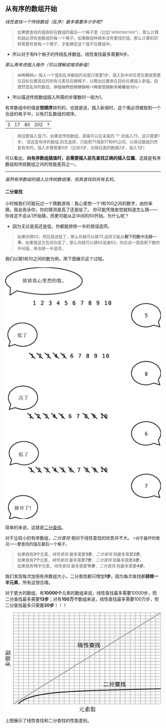 ## 从有序的数组开始

_线性查找一个传统数组（乱序）最多需要多少步呢?_

><font size="2">如果要查找的值刚好在数组的最后一个格子里（比如"elderberries"），那么计算机就必须检查数组的每一个格子。如果数组种根本没有要找的值，那么计算机同样需要检查每一个格子，才能确定这个值不在数组中。</font>

* 所以对于有N个格子的传统乱序数组，线性查找最多需要N步。
  
_那么再考虑插入操作（可以理解成增添新值）_
   
><font size="2">~~众所周知，~~ 插入一个值到乱序数组的末尾只需要1步，插入到中间任意位置就需要在目标位置其后的所有元素往后挪格子，以腾出位置来在目标位置插入新值。但既然是乱序的数组，~~添值自然是随便插啦（肯定是插到末尾最省力）。~~ </font>

* 所以描述传统数组插入所需的步骤数时一般为1。
  
有序数组中的值是**按顺序**排列的，也就是说，插入新值时，这个值必须被放到一个合适的格子中，以免打乱数组的顺序。

||||||
|---|---|---|---|---|
| 3 | 17 | 80 | 202 | ? |

><font size="2">假设要插入值75，如果是传统数组，直接可以在末尾的 '?' 处插入75，这只需要1步。
>但这是有序的数组,别无选择，只能把75插到17和80之间，以保证数组仍然是有序的。插入步骤需要6步（比较3步，右移后面的数据2步，插入1步）</font>

可以看出，**向有序数组插值时，总需要插入前先查找正确的插入位置**。这就是有序数组和传统数组之间的性能差异之一。


---

_虽然有序数组的插入比传统数组慢，但其查找则另有玄机。_

#### 二分查找

小时候我们可能玩过一个猜数游戏：我心里想一个1和100之间的数字，由你来猜。我会告诉你，你的猜测是高了还是低了。 你可能凭借直觉就知道怎么猜——你肯定不会从1开始猜，而更可能从正中间的50开始。为什么呢？

* 因为无论是高还是低，你都能排除一半的错误选项。

><font size="2">如果你猜50，然后我说低了，那么你就可以猜75.这样又能从**剩下的数中去掉一半**。如果我这次告诉你高了，那么你就可以猜62或者63。你应该一直挑剩下数的中间值，来去掉一半选项。</font>

我们以猜1和10之间的数为例，用下图展示这个过程。

![Array1.png](/pictures/Array1.png "猜数游戏1~10的示例")

简单的来说，这就是[二分查找](https://github.com/kirtozz/DataStructuresAndAlgorithms/blob/master/SummaryOfAlgorithms.md)。

对于比较小的有序数组，_二分查找_ 相对于线性查找的优势并不大。
<font size="2">>对于最坏的情况——要查找的值在最后一个格子。   
>如果我有**3个**元素，_线性查找_ 最多需要**3步**，_二分查找_ 则最多需要**2步**。      
>如果我有**7个**元素，_线性查找_ 最多需要**7步**，_二分查找_ 则最多需要**3步**。   
>如果我有**15个**元素，_线性查找_ 最多需要**15步**，_二分查找_ 则最多需要**4步**。</font>

我们发现每次加倍有序数组大小，二分查找都只增加**1步**。因为每次查找都**排除一半元素**，所有这很合理。

对于更大的数组，有**10000个**元素的数组来说，线性查找最多需要10000步，而二分查找最多需要**13步**；对有**100万个**数组来说，线性查找最多需要100万步，但二分查找最多只需要**20步**！！！

![Array2.png](/pictures/Array2.png "线性查找和二分查找的性能差别")

上图展示了线性查找和二分查找的性能差别。

